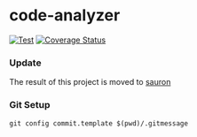 # code-analyzer

[![Test](https://github.com/dannypsnl/code-analyzer/actions/workflows/test.yml/badge.svg)](https://github.com/dannypsnl/code-analyzer/actions/workflows/test.yml)
[![Coverage Status](https://coveralls.io/repos/github/dannypsnl/code-analyzer/badge.svg?branch=develop)](https://coveralls.io/github/dannypsnl/code-analyzer?branch=develop)

### Update

The result of this project is moved to [sauron](https://github.com/racket-tw/sauron)

### Git Setup

```
git config commit.template $(pwd)/.gitmessage
```
